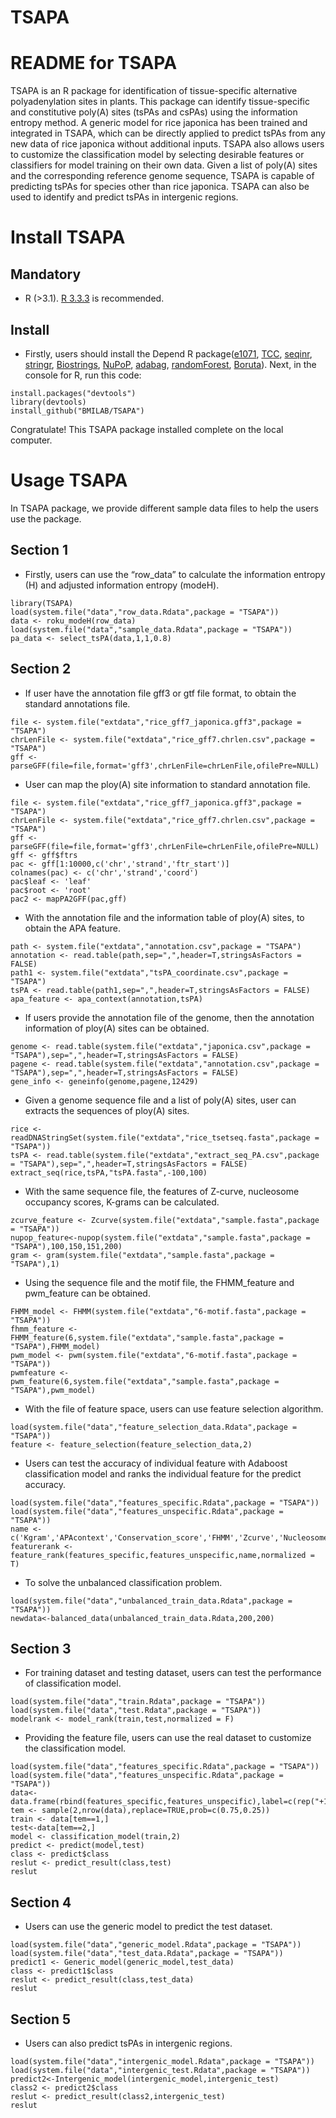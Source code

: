 # TSAPA
README for TSAPA
====================
TSAPA is an R package for identification of tissue-specific alternative polyadenylation sites in plants. This package can identify tissue-specific and constitutive poly(A) sites (tsPAs and csPAs) using the information entropy method. A generic model for rice japonica has been trained and integrated in TSAPA, which can be directly applied to predict tsPAs from any new data of rice japonica without additional inputs. TSAPA also allows users to customize the classification model by selecting desirable features or classifiers for model training on their own data. Given a list of poly(A) sites and the corresponding reference genome sequence, TSAPA is capable of predicting tsPAs for species other than rice japonica. TSAPA can also be used to identify and predict tsPAs in intergenic regions.

Install TSAPA
=============
Mandatory 
---------

* R (>3.1). [R 3.3.3](https://www.r-project.org/) is recommended.

Install 
---------

* Firstly, users should install the Depend R package([e1071](https://CRAN.R-project.org/package=e1071), [TCC](http://www.bioconductor.org/packages/release/bioc/html/TCC.html), [seqinr](https://CRAN.R-project.org/package=seqinr ), [stringr](https://CRAN.R-project.org/package=stringr), [Biostrings](http://www.bioconductor.org/packages/release/bioc/html/Biostrings.html), [NuPoP](http://master.bioconductor.org/packages/release/bioc/html/NuPoP.html), [adabag](https://CRAN.R-project.org/package=adabag), [randomForest](https://CRAN.R-project.org/package=randomForest), [Boruta](https://CRAN.R-project.org/package=Boruta)).
 Next, in the console for R, run this code:
```
install.packages("devtools")
library(devtools)
install_github("BMILAB/TSAPA")
```
Congratulate! This TSAPA package installed complete on the local computer.


Usage TSAPA
=============
In TSAPA package, we provide different sample data files to help the users use the package. 

Section 1 
---------
* Firstly, users can use the “row_data” to calculate the information entropy (H) and adjusted information entropy (modeH).
```
library(TSAPA)
load(system.file("data","row_data.Rdata",package = "TSAPA"))
data <- roku_modeH(row_data)
load(system.file("data","sample_data.Rdata",package = "TSAPA"))
pa_data <- select_tsPA(data,1,1,0.8)
```

Section 2
---------
* If user have the annotation file  gff3 or gtf file format, to obtain the standard annotations file.
```
file <- system.file("extdata","rice_gff7_japonica.gff3",package = "TSAPA")
chrLenFile <- system.file("extdata","rice_gff7.chrlen.csv",package = "TSAPA")
gff <- parseGFF(file=file,format='gff3',chrLenFile=chrLenFile,ofilePre=NULL)
```
* User can map the ploy(A) site information to standard annotation file.
```
file <- system.file("extdata","rice_gff7_japonica.gff3",package = "TSAPA")
chrLenFile <- system.file("extdata","rice_gff7.chrlen.csv",package = "TSAPA")
gff <- parseGFF(file=file,format='gff3',chrLenFile=chrLenFile,ofilePre=NULL)
gff <- gff$ftrs
pac <- gff[1:10000,c('chr','strand','ftr_start')]
colnames(pac) <- c('chr','strand','coord')
pac$leaf <- 'leaf'
pac$root <- 'root'
pac2 <- mapPA2GFF(pac,gff)
```
* With the annotation file and the information table of ploy(A) sites, to obtain the APA feature.
```
path <- system.file("extdata","annotation.csv",package = "TSAPA")
annotation <- read.table(path,sep=",",header=T,stringsAsFactors = FALSE)
path1 <- system.file("extdata","tsPA_coordinate.csv",package = "TSAPA")
tsPA <- read.table(path1,sep=",",header=T,stringsAsFactors = FALSE)
apa_feature <- apa_context(annotation,tsPA)
```
* If users provide the annotation file of the genome, then the annotation information of ploy(A) sites can be obtained.
```
genome <- read.table(system.file("extdata","japonica.csv",package = "TSAPA"),sep=",",header=T,stringsAsFactors = FALSE)
pagene <- read.table(system.file("extdata","annotation.csv",package = "TSAPA"),sep=",",header=T,stringsAsFactors = FALSE)
gene_info <- geneinfo(genome,pagene,12429)
```
* Given a genome sequence file and a list of poly(A) sites, user can extracts the sequences of ploy(A) sites.
```
rice <- readDNAStringSet(system.file("extdata","rice_tsetseq.fasta",package = "TSAPA"))
tsPA <- read.table(system.file("extdata","extract_seq_PA.csv",package = "TSAPA"),sep=",",header=T,stringsAsFactors = FALSE)
extract_seq(rice,tsPA,"tsPA.fasta",-100,100)
```
* With the same sequence file, the features of Z-curve, nucleosome occupancy scores, K-grams can be calculated. 
```
zcurve_feature <- Zcurve(system.file("extdata","sample.fasta",package = "TSAPA"))
nupop_feature<-nupop(system.file("extdata","sample.fasta",package = "TSAPA"),100,150,151,200)
gram <- gram(system.file("extdata","sample.fasta",package = "TSAPA"),1)
```
* Using the sequence file and the motif file, the FHMM_feature and pwm_feature can be obtained.
```
FHMM_model <- FHMM(system.file("extdata","6-motif.fasta",package = "TSAPA"))
fhmm_feature <- FHMM_feature(6,system.file("extdata","sample.fasta",package = "TSAPA"),FHMM_model)
pwm_model <- pwm(system.file("extdata","6-motif.fasta",package = "TSAPA"))
pwmfeature <- pwm_feature(6,system.file("extdata","sample.fasta",package = "TSAPA"),pwm_model)
```
* With the file of feature space, users can use feature selection algorithm.
```
load(system.file("data","feature_selection_data.Rdata",package = "TSAPA"))
feature <- feature_selection(feature_selection_data,2)
```
* Users can test the accuracy of individual feature with Adaboost classification model and ranks the individual feature for the predict accuracy.
```
load(system.file("data","features_specific.Rdata",package = "TSAPA"))
load(system.file("data","features_unspecific.Rdata",package = "TSAPA"))
name <- c('Kgram','APAcontext','Conservation_score','FHMM','Zcurve','Nucleosome_Positioning','PWM','Secondary_structure')
featurerank <- feature_rank(features_specific,features_unspecific,name,normalized = T)
```
* To solve the unbalanced classification problem.
```
load(system.file("data","unbalanced_train_data.Rdata",package = "TSAPA"))
newdata<-balanced_data(unbalanced_train_data.Rdata,200,200)
```

Section 3
---------
* For training dataset and testing dataset, users can test the performance of classification model.
```
load(system.file("data","train.Rdata",package = "TSAPA"))
load(system.file("data","test.Rdata",package = "TSAPA"))
modelrank <- model_rank(train,test,normalized = F)
```
* Providing the feature file, users can use the real dataset to customize the classification model. 
```
load(system.file("data","features_specific.Rdata",package = "TSAPA"))
load(system.file("data","features_unspecific.Rdata",package = "TSAPA"))
data<-data.frame(rbind(features_specific,features_unspecific),label=c(rep("+1",nrow(features_specific)),rep("-1",nrow(features_unspecific))))
tem <- sample(2,nrow(data),replace=TRUE,prob=c(0.75,0.25))
train <- data[tem==1,]
test<-data[tem==2,]
model <- classification_model(train,2)
predict <- predict(model,test)
class <- predict$class
reslut <- predict_result(class,test)
reslut
```

Section 4
---------
*  Users can use the generic model to predict the test dataset. 
```
load(system.file("data","generic_model.Rdata",package = "TSAPA"))
load(system.file("data","test_data.Rdata",package = "TSAPA"))
predict1 <- Generic_model(generic_model,test_data)
class <- predict1$class
reslut <- predict_result(class,test_data)
reslut
```

Section 5
---------
*  Users can also predict tsPAs in intergenic regions. 
```
load(system.file("data","intergenic_model.Rdata",package = "TSAPA"))
load(system.file("data","intergenic_test.Rdata",package = "TSAPA"))
predict2<-Intergenic_model(intergenic_model,intergenic_test)
class2 <- predict2$class
reslut <- predict_result(class2,intergenic_test)
reslut
```
